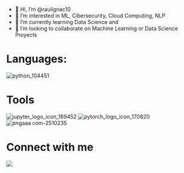 - 👋 Hi, I’m @raulignac10
- 👀 I’m interested in ML, Cibersecurity, Cloud Computing, NLP
- 🌱 I’m currently learning Data Science and 
- 💞️ I’m looking to collaborate on Machine Learning or Data Science Proyects

# Languages:
![python_104451](https://user-images.githubusercontent.com/97913559/157898076-d4a573fc-0fe8-4cf4-ae53-9dd705b996fb.png)

# Tools

![jupyter_logo_icon_169452](https://user-images.githubusercontent.com/97913559/157900896-ab1f0a64-89f0-4d43-b42b-5037fdc2fc5d.png)
![pytorch_logo_icon_170820](https://user-images.githubusercontent.com/97913559/157900908-3b582814-ff49-48f0-8ae1-47a9044b5816.png)
![pngaaa com-2510235](https://user-images.githubusercontent.com/97913559/157901837-eff7f310-2a23-4dce-9827-d3889829b858.png)


# Connect with me


<a href="https://www.linkedin.com/in/reyes-santana-raul/"><img src="https://user-images.githubusercontent.com/97913559/157900924-ee4fecdf-6a24-43b8-a83b-1fd8c392d563.png" /></a>

<!---
raulignac10/raulignac10 is a ✨ special ✨ repository because its `README.md` (this file) appears on your GitHub profile.
You can click the Preview link to take a look at your changes.
--->
